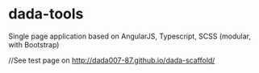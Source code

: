 # dada-tools
Single page application based on AngularJS, Typescript, SCSS (modular, with Bootstrap)

//See test page on http://dada007-87.github.io/dada-scaffold/
